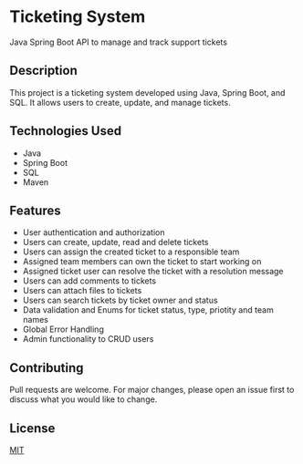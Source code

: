 # Ticketing System
Java Spring Boot API to manage and track support tickets

## Description
This project is a ticketing system developed using Java, Spring Boot, and SQL. It allows users to create, update, and manage tickets.

## Technologies Used
- Java
- Spring Boot
- SQL
- Maven

## Features
- User authentication and authorization
- Users can create, update, read and delete tickets
- Users can assign the created ticket to a responsible team
- Assigned team members can own the ticket to start working on
- Assigned ticket user can resolve the ticket with a resolution message
- Users can add comments to tickets
- Users can attach files to tickets
- Users can search tickets by ticket owner and status
- Data validation and Enums for ticket status, type, priotity and team names 
- Global Error Handling
- Admin functionality to CRUD users

## Contributing
Pull requests are welcome. For major changes, please open an issue first to discuss what you would like to change.

## License
[MIT](https://choosealicense.com/licenses/mit/)
